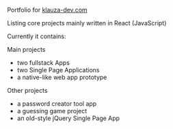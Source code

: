 Portfolio for [klauza-dev.com](https://www.klauza-dev.com)

Listing core projects mainly written in React (JavaScript)

Currently it contains:

Main projects

- two fullstack Apps
- two Single Page Applications
- a native-like web app prototype 

Other projects

- a password creator tool app
- a guessing game project
- an old-style jQuery Single Page App